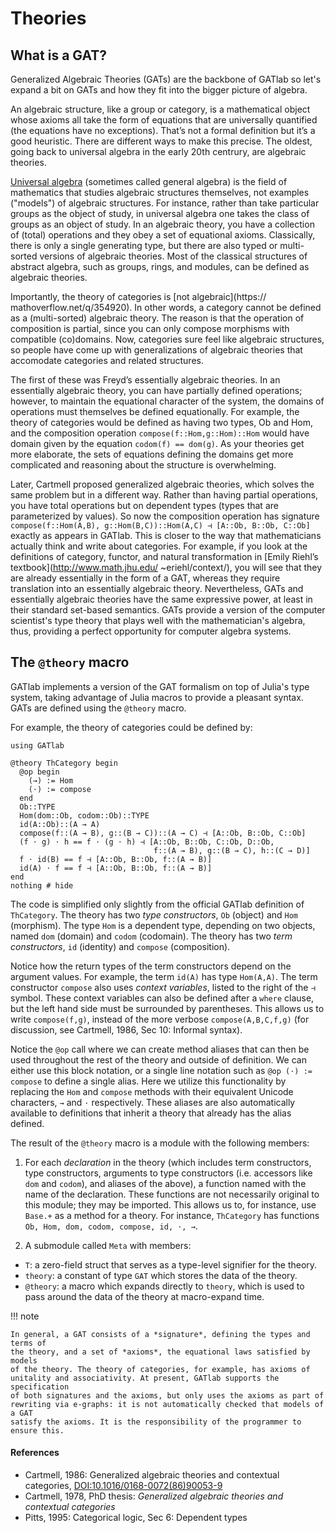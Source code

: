 # Theories

## What is a GAT?

Generalized Algebraic Theories (GATs) are the backbone of GATlab so let's expand
a bit on GATs and how they fit into the bigger picture of algebra.

An algebraic structure, like a group or category, is a mathematical object
whose axioms all take the form of equations that are universally quantified (the
equations have no exceptions). That’s not a formal definition but it’s a good
heuristic. There are different ways to make this precise. The oldest, going back
to universal algebra in the early 20th centrury, are algebraic theories.

[Universal algebra](https://en.wikipedia.org/wiki/Universal_algebra) (sometimes
called general algebra) is the field of mathematics that studies algebraic
structures themselves, not examples ("models") of algebraic structures.
For instance, rather than take particular groups as the object of study, in
universal algebra one takes the class of groups as an object of study. In an
algebraic theory, you have a collection of (total) operations and they obey a
set of equational axioms. Classically, there is only a single generating type,
but there are also typed or multi-sorted versions of algebraic theories. Most
of the classical structures of abstract algebra, such as groups, rings, and
modules, can be defined as algebraic theories.

Importantly, the theory of categories is [not algebraic](https://
mathoverflow.net/q/354920). In other words, a category cannot be defined as a
(multi-sorted) algebraic theory. The reason is that the operation of composition
is partial, since you can only compose morphisms with compatible (co)domains.
Now, categories sure feel like algebraic structures, so people have come up with
generalizations of algebraic theories that accomodate categories and related
structures.

The first of these was Freyd’s essentially algebraic theories. In an essentially
algebraic theory, you can have partially defined operations; however, to
maintain the equational character of the system, the domains of operations
must themselves be defined equationally. For example, the theory of categories
would be defined as having two types, Ob and Hom, and the composition operation
`compose(f::Hom,g::Hom)::Hom` would have domain given by the equation `codom(f)
== dom(g)`. As your theories get more elaborate, the sets of equations
defining the domains get more complicated and reasoning about the structure
is overwhelming.

Later, Cartmell proposed generalized algebraic theories, which solves the same
problem but in a different way. Rather than having partial operations, you
have total operations but on dependent types (types that are parameterized by
values). So now the composition operation has signature `compose(f::Hom(A,B),
g::Hom(B,C))::Hom(A,C) ⊣ [A::Ob, B::Ob, C::Ob]`  exactly as appears in GATlab.
This is closer to the way that mathematicians actually think and write about
categories. For example, if you look at the definitions of category, functor,
and natural transformation in [Emily Riehl’s textbook](http://www.math.jhu.edu/
~eriehl/context/), you will see that they are already essentially in the form
of a GAT, whereas they require translation into an essentially algebraic theory.
Nevertheless, GATs and essentially algebraic theories have the same expressive
power, at least in their standard set-based semantics. GATs provide a version
of the computer scientist's type theory that plays well with the mathematician's
algebra, thus, providing a perfect opportunity for computer algebra systems.

## The `@theory` macro

GATlab implements a version of the GAT formalism on top of Julia's type system,
taking advantage of Julia macros to provide a pleasant syntax. GATs are defined
using the `@theory` macro.

For example, the theory of categories could be defined by:

```@setup category
using GATlab
```

```@example category
@theory ThCategory begin
  @op begin
    (→) := Hom
    (⋅) := compose
  end
  Ob::TYPE
  Hom(dom::Ob, codom::Ob)::TYPE
  id(A::Ob)::(A → A)
  compose(f::(A → B), g::(B → C))::(A → C) ⊣ [A::Ob, B::Ob, C::Ob]
  (f ⋅ g) ⋅ h == f ⋅ (g ⋅ h) ⊣ [A::Ob, B::Ob, C::Ob, D::Ob,
                                f::(A → B), g::(B → C), h::(C → D)]
  f ⋅ id(B) == f ⊣ [A::Ob, B::Ob, f::(A → B)]
  id(A) ⋅ f == f ⊣ [A::Ob, B::Ob, f::(A → B)]
end
nothing # hide
```

The code is simplified only slightly from the official GATlab definition of
`ThCategory`. The theory has two *type constructors*, `Ob` (object) and `Hom`
(morphism). The type `Hom` is a dependent type, depending on two objects, named
`dom` (domain) and `codom` (codomain). The theory has two *term constructors*,
`id` (identity) and `compose` (composition).

Notice how the return types of the term constructors depend on the argument
values. For example, the term `id(A)` has type `Hom(A,A)`. The term constructor
`compose` also uses *context variables*, listed to the right of the `⊣`
symbol. These context variables can also be defined after a `where` clause,
but the left hand side must be surrounded by parentheses. This allows us to
write `compose(f,g)`, instead of the more verbose `compose(A,B,C,f,g)` (for
discussion, see Cartmell, 1986, Sec 10: Informal syntax).

Notice the `@op` call where we can create method aliases that can then be used
throughout the rest of the theory and outside of definition. We can either use
this block notation, or a single line notation such as `@op (⋅) := compose` to
define a single alias. Here we utilize this functionality by replacing the `Hom`
and `compose` methods with their equivalent Unicode characters, `→` and `⋅`
respectively. These aliases are also automatically available to definitions that
inherit a theory that already has the alias defined.

The result of the `@theory` macro is a module with the following members:

1. For each *declaration* in the theory (which includes term constructors, type constructors, arguments to type constructors (i.e. accessors like `dom` and `codom`), and aliases of the above), a function named with the name of the declaration. These functions are not necessarily original to this module; they may be imported. This allows us to, for instance, use `Base.+` as a method for a theory. For instance, `ThCategory` has functions `Ob, Hom, dom, codom, compose, id, ⋅, →`.

2. A submodule called `Meta` with members:
  - `T`: a zero-field struct that serves as a type-level signifier for the theory.
  - `theory`: a constant of type `GAT` which stores the data of the theory.
  - `@theory`: a macro which expands directly to `theory`, which is used to pass around the data of the theory at macro-expand time.

!!! note

    In general, a GAT consists of a *signature*, defining the types and terms of
    the theory, and a set of *axioms*, the equational laws satisfied by models
    of the theory. The theory of categories, for example, has axioms of
    unitality and associativity. At present, GATlab supports the specification
    of both signatures and the axioms, but only uses the axioms as part of 
    rewriting via e-graphs: it is not automatically checked that models of a GAT
    satisfy the axioms. It is the responsibility of the programmer to ensure this.

#### References

- Cartmell, 1986: Generalized algebraic theories and contextual categories,
  [DOI:10.1016/0168-0072(86)90053-9](https://doi.org/10.1016/0168-0072(86)90053-9)
- Cartmell, 1978, PhD thesis: *Generalized algebraic theories and contextual
  categories*
- Pitts, 1995: Categorical logic, Sec 6: Dependent types
